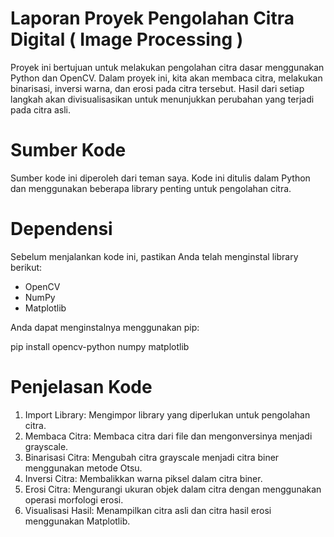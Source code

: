 # Laporan Proyek Pengolahan Citra Digital ( Image Processing )
Proyek ini bertujuan untuk melakukan pengolahan citra dasar menggunakan Python dan OpenCV. Dalam proyek ini, kita akan membaca citra, melakukan binarisasi, inversi warna, dan erosi pada citra tersebut. Hasil dari setiap langkah akan divisualisasikan untuk menunjukkan perubahan yang terjadi pada citra asli.
 
 # Sumber Kode
Sumber kode ini diperoleh dari teman saya. Kode ini ditulis dalam Python dan menggunakan beberapa library penting untuk pengolahan citra.

# Dependensi
Sebelum menjalankan kode ini, pastikan Anda telah menginstal library berikut:
- OpenCV
- NumPy
- Matplotlib

Anda dapat menginstalnya menggunakan pip:

pip install opencv-python numpy matplotlib

# Penjelasan Kode
1. Import Library: Mengimpor library yang diperlukan untuk pengolahan citra.
2. Membaca Citra: Membaca citra dari file dan mengonversinya menjadi grayscale.
3. Binarisasi Citra: Mengubah citra grayscale menjadi citra biner menggunakan metode Otsu.
4. Inversi Citra: Membalikkan warna piksel dalam citra biner.
5. Erosi Citra: Mengurangi ukuran objek dalam citra dengan menggunakan operasi morfologi erosi.
6. Visualisasi Hasil: Menampilkan citra asli dan citra hasil erosi menggunakan Matplotlib.
